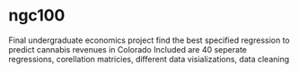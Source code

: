 # ngc100
Final undergraduate economics project find the best specified regression to predict cannabis revenues in Colorado
Included are 40 seperate regressions, corellation matricies, different data visializations, data cleaning
